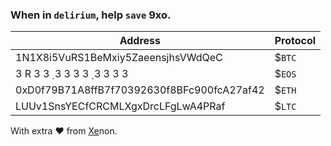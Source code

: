 ### When in `delirium`, help `save` 9xo.


|Address|Protocol|
|----|----|
|1N1X8i5VuRS1BeMxiy5ZaeensjhsVWdQeC|$`BTC`|bitcoin.org
|3 R 3 3 ̣  3 3 3 3 ̣  3 3 3 3|$`EOS`|eos.io
|0xD0f79B71A8ffB7f70392630f8BFc900fcA27af42|$`ETH`|ethereum.org
|LUUv1SnsYECfCRCMLXgxDrcLFgLwA4PRaf|$`LTC`|litecoin.org

With extra ❤️ from [Xe](https://2by.me)non.
